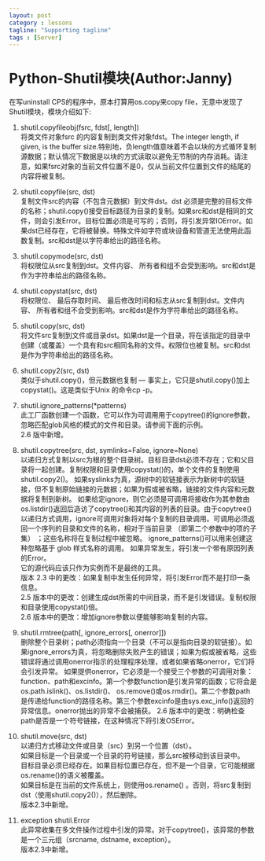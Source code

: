 ```yaml
---
layout: post
category : lessons
tagline: "Supporting tagline"
tags : [Server]
---
```


#   Python-Shutil模块(Author:Janny)
在写uninstall CPS的程序中，原本打算用os.copy来copy file，无意中发现了Shutil模块，模块介绍如下:   
    
1. shutil.copyfileobj(fsrc, fdst[, length])    
将类文件对象fsrc 的内容复制到类文件对象fdst。The integer length, if given, is the buffer size.特别地，负length值意味着不会以块的方式循环复制源数据；默认情况下数据是以块的方式读取以避免无节制的内存消耗。请注意，如果fsrc对象的当前文件位置不是0，仅从当前文件位置到文件的结尾的内容将被复制。    
    
2. shutil.copyfile(src, dst)    
复制文件src的内容（不包含元数据）到文件dst。dst 必须是完整的目标文件的名称；shutil.copy()接受目标路径为目录的复制。如果src和dst是相同的文件，则会引发Error。目标位置必须是可写的；否则，将引发异常IOError。如果dst已经存在，它将被替换。特殊文件如字符或块设备和管道无法使用此函数复制。src和dst是以字符串给出的路径名称。        
3. shutil.copymode(src, dst)        
将权限位从src复制到dst。文件内容、 所有者和组不会受到影响。src和dst是作为字符串给出的路径名称。    
    
4. shutil.copystat(src, dst)    
将权限位、 最后存取时间、 最后修改时间和标志从src复制到dst。文件内容、 所有者和组不会受到影响。src和dst是作为字符串给出的路径名称。        
5. shutil.copy(src, dst)    
将文件src复制到文件或目录dst。如果dst是一个目录，将在该指定的目录中创建（或覆盖）一个具有和src相同名称的文件。权限位也被复制。src和dst是作为字符串给出的路径名称。
    
6. shutil.copy2(src, dst)    
类似于shutil.copy()，但元数据也复制 — 事实上，它只是shutil.copy()加上copystat()。这是类似于Unix 的命令cp -p。   
    
7. shutil.ignore_patterns(*patterns)    
此工厂函数创建一个函数，它可以作为可调用用于copytree()的ignore参数，忽略匹配glob风格的模式的文件和目录。请参阅下面的示例。    
2.6 版中新增。    
    
8. shutil.copytree(src, dst, symlinks=False, ignore=None)    
以递归方式复制以src为根的整个目录树。目标目录dst必须不存在；它和父目录将一起创建。复制权限和目录使用copystat()的，单个文件的复制使用shutil.copy2()。
如果syslinks为真，源树中的软链接表示为新树中的软链接，但不复制原始链接的元数据；如果为假或被省略，链接的文件内容和元数据将复制到新树。
如果给定ignore，则它必须是可调用将接收作为其参数由os.listdir()返回后造访了copytree()和其内容的列表的目录。由于copytree()以递归方式调用，ignore可调用对象将对每个复制的目录调用。可调用必须返回一个序列的目录和文件的名称，相对于当前目录 （即第二个参数中的项的子集） ；这些名称将在复制过程中被忽略。 ignore_patterns()可以用来创建这种忽略基于 glob 样式名称的调用。
如果异常发生，将引发一个带有原因列表的Error。    
它的源代码应该只作为实例而不是最终的工具。    
版本 2.3 中的更改：如果复制中发生任何异常，将引发Error而不是打印一条信息。    
2.5 版本中的更改：创建生成dst所需的中间目录，而不是引发错误。复制权限和目录使用copystat()倍。    
2.6 版本中的更改：增加ignore参数以便能够影响复制的内容。    
    
9. shutil.rmtree(path[, ignore_errors[, onerror]])    
删除整个目录树；path必须指向一个目录（不可以是指向目录的软链接）。如果ignore_errors为真，将忽略删除失败产生的错误；如果为假或被省略，这些错误将通过调用onerror指示的处理程序处理，或者如果省略onerror，它们将会引发异常。
如果提供onerror，它必须是一个接受三个参数的可调用对象：function、path和excinfo。第一个参数function是引发异常的函数；它将会是os.path.islink()、os.listdir()、 os.remove()或os.rmdir()。第二个参数path是传递给function的路径名称。第三个参数excinfo是由sys.exc_info()返回的异常信息。onerror抛出的异常不会被捕获。
2.6 版本中的更改：明确检查path是否是一个符号链接，在这种情况下将引发OSError。    
    
10. shutil.move(src, dst)    
以递归方式移动文件或目录（src）到另一个位置（dst）。    
如果目标是一个目录或一个目录的符号链接，那么src被移动到该目录中。    
目标目录必须已经存在。如果目标位置已存在，但不是一个目录，它可能根据os.rename()的语义被覆盖。    
如果目标是在当前的文件系统上，则使用os.rename() 。否则，将src复制到dst（使用shutil.copy2()），然后删除。    
版本2.3中新增。 
    
11. exception shutil.Error    
此异常收集在多文件操作过程中引发的异常。对于copytree()，该异常的参数是一个三元组（srcname, dstname, exception）。    
版本2.3中新增。    

